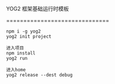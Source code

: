 YOG2 框架基础运行时模板

==============================

```
npm i -g yog2
yog2 init project

进入项目
npm install
yog2 run

进入home
yog2 release --dest debug
```
